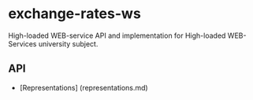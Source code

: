 # exchange-rates-ws
High-loaded WEB-service API and implementation for High-loaded WEB-Services university subject.


## API

* [Representations] (representations.md)
